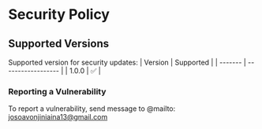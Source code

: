 # Security Policy

## Supported Versions

Supported version for security updates:
| Version | Supported          |
| ------- | ------------------ |
| 1.0.0   | :white_check_mark: |


### Reporting a Vulnerability

To report a vulnerability, send message to @mailto: josoavonjiniaina13@gmail.com